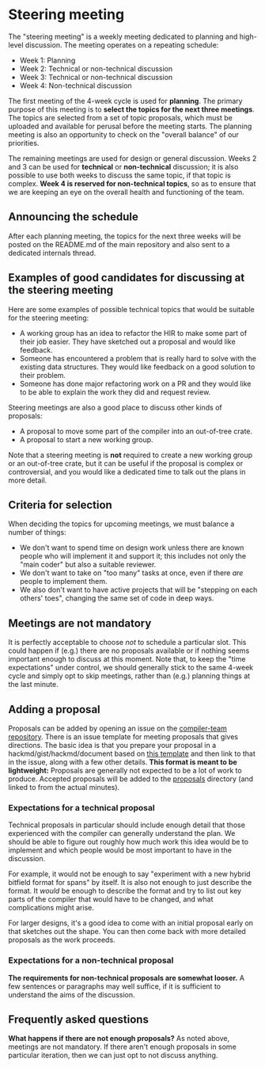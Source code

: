 # Steering meeting

The "steering meeting" is a weekly meeting dedicated to planning and
high-level discussion. The meeting operates on a repeating schedule:

- Week 1: Planning
- Week 2: Technical or non-technical discussion
- Week 3: Technical or non-technical discussion
- Week 4: Non-technical discussion

The first meeting of the 4-week cycle is used for **planning**. The
primary purpose of this meeting is to **select the topics for the next
three meetings**. The topics are selected from a set of topic
proposals, which must be uploaded and available for perusal before the
meeting starts. The planning meeting is also an opportunity to check
on the "overall balance" of our priorities.

The remaining meetings are used for design or general discussion.
Weeks 2 and 3 can be used for **technical** or **non-technical**
discussion; it is also possible to use both weeks to discuss the same
topic, if that topic is complex. **Week 4 is reserved for
non-technical topics**, so as to ensure that we are keeping an eye on
the overall health and functioning of the team.

## Announcing the schedule

After each planning meeting, the topics for the next three weeks will
be posted on the README.md of the main repository and also sent to a
dedicated internals thread.

## Examples of good candidates for discussing at the steering meeting

Here are some examples of possible technical topics that would be
suitable for the steering meeting:

- A working group has an idea to refactor the HIR to make some part of their
  job easier. They have sketched out a proposal and would like feedback.
- Someone has encountered a problem that is really hard to solve with
  the existing data structures. They would like feedback on a good
  solution to their problem.
- Someone has done major refactoring work on a PR and they would like
  to be able to explain the work they did and request review.

Steering meetings are also a good place to discuss other kinds of proposals:
  
- A proposal to move some part of the compiler into an out-of-tree crate.
- A proposal to start a new working group.

Note that a steering meeting is **not** required to create a new
working group or an out-of-tree crate, but it can be useful if the
proposal is complex or controversial, and you would like a dedicated
time to talk out the plans in more detail.

## Criteria for selection

When deciding the topics for upcoming meetings, we must balance a number of things:

- We don't want to spend time on design work unless there are known
  people who will implement it and support it; this includes not only
  the "main coder" but also a suitable reviewer.
- We don't want to take on "too many" tasks at once, even if there *are* people to
  implement them.
- We also don't want to have active projects that will be "stepping on
  each others' toes", changing the same set of code in deep ways.

## Meetings are not mandatory

It is perfectly acceptable to choose *not* to schedule a particular
slot. This could happen if (e.g.) there are no proposals available or
if nothing seems important enough to discuss at this moment.  Note
that, to keep the "time expectations" under control, we should
generally stick to the same 4-week cycle and simply opt to skip
meetings, rather than (e.g.) planning things at the last minute.

## Adding a proposal

Proposals can be added by opening an issue on the [compiler-team
repository][ct issues]. There is an issue template for meeting proposals that
gives directions. The basic idea is that you prepare your proposal in
a hackmd/gist/hackmd/document based on [this template][template] and then
link to that in the issue, along with a few other details. **This
format is meant to be lightweight:** Proposals are generally not
expected to be a lot of work to produce. Accepted proposals will be
added to the [proposals] directory (and linked to from the actual
minutes).

[ct]: https://github.com/rust-lang/compiler-team
[ct issues]: https://github.com/rust-lang/compiler-team/issues
[proposals]: ../../proposals/
[template]: ../../proposals/

### Expectations for a technical proposal

Technical proposals in particular should include enough detail that
those experienced with the compiler can generally understand the
plan. We should be able to figure out roughly how much work this idea
would be to implement and which people would be most important to have
in the discussion.

For example, it would not be enough to say "experiment with a new
hybrid bitfield format for spans" by itself. It is also not enough to
just describe the format. It *would* be enough to describe the format
and try to list out key parts of the compiler that would have to be
changed, and what complications might arise.

For larger designs, it's a good idea to come with an initial proposal
early on that sketches out the shape. You can then come back with more
detailed proposals as the work proceeds.

### Expectations for a non-technical proposal

**The requirements for non-technical proposals are somewhat looser.**  A
few sentences or paragraphs may well suffice, if it is sufficient to
understand the aims of the discussion.

## Frequently asked questions

**What happens if there are not enough proposals?** As noted above,
meetings are not mandatory. If there aren't enough proposals in some
particular iteration, then we can just opt to not discuss anything.